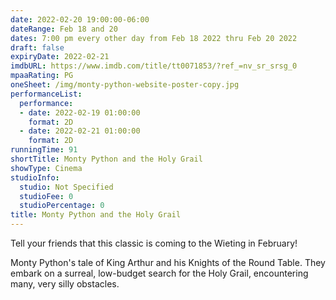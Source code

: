 ```yaml
---
date: 2022-02-20 19:00:00-06:00
dateRange: Feb 18 and 20
dates: 7:00 pm every other day from Feb 18 2022 thru Feb 20 2022
draft: false
expiryDate: 2022-02-21
imdbURL: https://www.imdb.com/title/tt0071853/?ref_=nv_sr_srsg_0
mpaaRating: PG
oneSheet: /img/monty-python-website-poster-copy.jpg
performanceList:
  performance:
  - date: 2022-02-19 01:00:00
    format: 2D
  - date: 2022-02-21 01:00:00
    format: 2D
runningTime: 91
shortTitle: Monty Python and the Holy Grail
showType: Cinema
studioInfo:
  studio: Not Specified
  studioFee: 0
  studioPercentage: 0
title: Monty Python and the Holy Grail
---
```


Tell your friends that this classic is coming to the Wieting in February!

Monty Python's tale of King Arthur and his Knights of the Round Table. They embark on a surreal, low-budget search for the Holy Grail, encountering many, very silly obstacles.